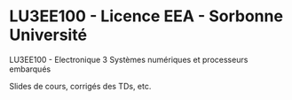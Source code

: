 # LU3EE100 - Licence EEA - Sorbonne Université

LU3EE100 - Electronique 3 Systèmes numériques et processeurs embarqués

Slides de cours, corrigés des TDs, etc.
